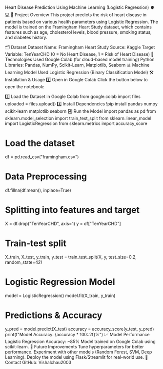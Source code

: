 
Heart Disease Prediction Using Machine Learning (Logistic Regression) 🫀💻
📌 Project Overview
This project predicts the risk of heart disease in patients based on various health parameters using Logistic Regression. The model is trained on the Framingham Heart Study dataset, which contains features such as age, cholesterol levels, blood pressure, smoking status, and diabetes history.

🗂️ Dataset
Dataset Name: Framingham Heart Study
Source: Kaggle
Target Variable: TenYearCHD (0 = No Heart Disease, 1 = Risk of Heart Disease)
🔧 Technologies Used
Google Colab (for cloud-based model training)
Python Libraries: Pandas, NumPy, Scikit-Learn, Matplotlib, Seaborn
📊 Machine Learning Model Used
Logistic Regression (Binary Classification Model)
🛠️ Installation & Usage
1️⃣ Open in Google Colab
Click the button below to open the notebook:

2️⃣ Load the Dataset in Google Colab
from google.colab import files
uploaded = files.upload()
3️⃣ Install Dependencies
!pip install pandas numpy scikit-learn matplotlib seaborn
4️⃣ Run the Model
import pandas as pd
from sklearn.model_selection import train_test_split
from sklearn.linear_model import LogisticRegression
from sklearn.metrics import accuracy_score

# Load the dataset
df = pd.read_csv("framingham.csv")

# Data Preprocessing
df.fillna(df.mean(), inplace=True)

# Splitting into features and target
X = df.drop("TenYearCHD", axis=1)
y = df["TenYearCHD"]

# Train-test split
X_train, X_test, y_train, y_test = train_test_split(X, y, test_size=0.2, random_state=42)

# Logistic Regression Model
model = LogisticRegression()
model.fit(X_train, y_train)

# Predictions & Accuracy
y_pred = model.predict(X_test)
accuracy = accuracy_score(y_test, y_pred)
print(f"Model Accuracy: {accuracy * 100:.2f}%")
📈 Model Performance
Logistic Regression Accuracy: ~85%
Model trained on Google Colab using scikit-learn.
📌 Future Improvements
Tune hyperparameters for better performance.
Experiment with other models (Random Forest, SVM, Deep Learning).
Deploy the model using Flask/Streamlit for real-world use.
📩 Contact
GitHub: Vishalchau2003
